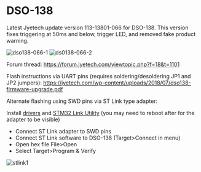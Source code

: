 # DSO-138

Latest Jyetech update version 113-13801-066 for DSO-138. This version fixes triggering at 50ms and below, trigger LED, and removed fake product warning.

![dso138-066-1](https://github.com/kittenarmy/DSO-138/assets/9025713/5cb8baa6-32a2-449d-817b-ca4eebaf2304)
![ds0138-066-2](https://github.com/kittenarmy/DSO-138/assets/9025713/3a7959fe-5246-4c8c-bcd6-2761b3403707)

Forum thread:
https://forum.jyetech.com/viewtopic.php?f=18&t=1101

Flash instructions via UART pins (requires soldering/desoldering JP1 and JP2 jumpers):
https://jyetech.com/wp-content/uploads/2018/07/dso138-firmware-upgrade.pdf

Alternate flashing using SWD pins via ST Link type adapter: 

Install [drivers](https://www.st.com/en/development-tools/stsw-link009.html#get-software) and [STM32 Link Utility](https://www.st.com/en/development-tools/stsw-link004.html#get-software) (you may need to reboot after for the adapter to be visible)

* Connect ST Link adapter to SWD pins
* Connect ST Link software to DSO-138 (Target>Connect in menu) 
* Open hex file File>Open 
* Select Target>Program & Verify

![stlink1](https://github.com/kittenarmy/DSO-138/assets/9025713/2a6d48bc-b591-47fa-bd5e-5a4c7bed08e8)

